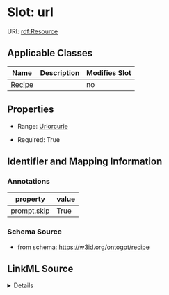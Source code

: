 

# Slot: url

URI: [rdf:Resource](http://www.w3.org/1999/02/22-rdf-syntax-ns#Resource)



<!-- no inheritance hierarchy -->





## Applicable Classes

| Name | Description | Modifies Slot |
| --- | --- | --- |
| [Recipe](Recipe.md) |  |  no  |







## Properties

* Range: [Uriorcurie](Uriorcurie.md)

* Required: True





## Identifier and Mapping Information





### Annotations

| property | value |
| --- | --- |
| prompt.skip | True |



### Schema Source


* from schema: https://w3id.org/ontogpt/recipe




## LinkML Source

<details>
```yaml
name: url
annotations:
  prompt.skip:
    tag: prompt.skip
    value: true
from_schema: https://w3id.org/ontogpt/recipe
rank: 1000
slot_uri: rdf:Resource
identifier: true
alias: url
owner: Recipe
domain_of:
- Recipe
range: uriorcurie
required: true

```
</details>